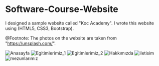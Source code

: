 # Software-Course-Website
I designed a sample website called "Koc Academy". I wrote this website using (HTML5, CSS3, Bootstrap).

@Footnote: The photos on the website are taken from "https://unsplash.com/".


![Anasayfa](https://user-images.githubusercontent.com/64138592/133896904-a89a46be-7c5d-43f0-9970-e67b528b1b79.png)
![Egitimlerimiz_1](https://user-images.githubusercontent.com/64138592/133896910-5902539b-6d9d-48b2-a811-b999358fa655.png)
![Egitimlerimiz_2](https://user-images.githubusercontent.com/64138592/133896912-621383ae-0f1b-408e-8cf4-4d36931a2b2f.png)
![Hakkımızda](https://user-images.githubusercontent.com/64138592/133896915-a44d909a-9e15-4b47-94df-e26a5fd44e58.png)
![iletisim](https://user-images.githubusercontent.com/64138592/133896918-804b045a-c33c-4c50-a499-ee1895431522.png)
![mezunlarımız](https://user-images.githubusercontent.com/64138592/133896919-f06f25b1-075f-4692-b0c5-d201e2264f86.png)


















